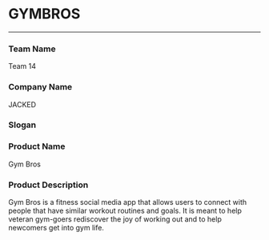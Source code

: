 # GYMBROS
---

### Team Name

Team 14

### Company Name

JACKED

### Slogan


### Product Name

Gym Bros

### Product Description

Gym Bros is a fitness social media app that allows users to connect with people that have similar workout routines and goals. It is meant to help veteran gym-goers rediscover the joy of working out and to help newcomers get into gym life.